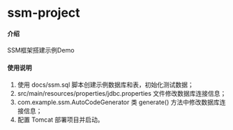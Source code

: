 # ssm-project

#### 介绍
SSM框架搭建示例Demo

#### 使用说明

1. 使用 docs/ssm.sql 脚本创建示例数据库和表，初始化测试数据；
2. src/main/resources/properties/jdbc.properties 文件修改数据库连接信息；
3. com.example.ssm.AutoCodeGenerator 类 generate() 方法中修改数据库连接信息；
4. 配置 Tomcat 部署项目并启动。